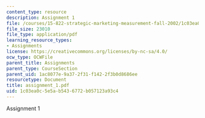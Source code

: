 ```yaml
---
content_type: resource
description: Assignment 1
file: /courses/15-822-strategic-marketing-measurement-fall-2002/1c03ea0c5e5ab5436772b057123a93c4_assignment_1.pdf
file_size: 23010
file_type: application/pdf
learning_resource_types:
- Assignments
license: https://creativecommons.org/licenses/by-nc-sa/4.0/
ocw_type: OCWFile
parent_title: Assignments
parent_type: CourseSection
parent_uid: 1ac8077e-9a37-2f31-f142-2f3b0d8686ee
resourcetype: Document
title: assignment_1.pdf
uid: 1c03ea0c-5e5a-b543-6772-b057123a93c4
---
```

Assignment 1